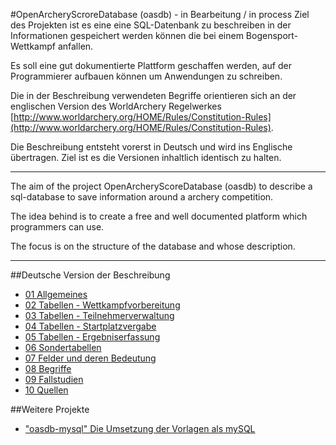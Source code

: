 #OpenArcheryScroreDatabase (oasdb) - in Bearbeitung / in process
Ziel des Projekten ist es eine eine SQL-Datenbank zu beschreiben in der Informationen gespeichert werden können die bei einem Bogensport-Wettkampf anfallen.

Es soll eine gut dokumentierte Plattform geschaffen werden, auf der Programmierer aufbauen können um Anwendungen zu schreiben.

Die in der Beschreibung verwendeten Begriffe orientieren sich an der englischen Version des WorldArchery Regelwerkes [http://www.worldarchery.org/HOME/Rules/Constitution-Rules](http://www.worldarchery.org/HOME/Rules/Constitution-Rules).

Die Beschreibung entsteht vorerst in Deutsch und wird ins Englische übertragen. Ziel ist es die Versionen inhaltlich identisch zu halten.

---

The aim of the project OpenArcheryScoreDatabase (oasdb) to describe a sql-database to save information around a archery competition.

The idea behind is to create a free and well documented platform which programmers can use.

The focus is on the structure of the database and whose description.

---

##Deutsche Version der Beschreibung
* [01 Allgemeines](de/kapitel_01.md)
* [02 Tabellen - Wettkampfvorbereitung](de/kapitel_02.md)
* [03 Tabellen - Teilnehmerverwaltung](de/kapitel_03.md)
* [04 Tabellen - Startplatzvergabe](de/kapitel_04.md)
* [05 Tabellen - Ergebniserfassung](de/kapitel_05.md)
* [06 Sondertabellen](de/kapitel_06.md)
* [07 Felder und deren Bedeutung](de/kapitel_07.md)
* [08 Begriffe](de/kapitel_08.md)
* [09 Fallstudien](de/kapitel_09.md)
* [10 Quellen](de/kapitel_10.md)

##Weitere Projekte
* ["oasdb-mysql" Die Umsetzung der Vorlagen als mySQL](https://github.com/oasdb-org/oasdb-mysql)
